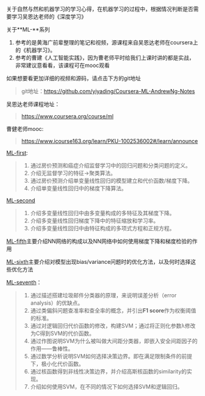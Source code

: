 关于自然与然和机器学习的学习心得，在机器学习的过程中，根据情况判断是否需要学习吴恩达老师的《深度学习》

关于**ML-**系列
1. 参考的是黄海广前辈整理的笔记和视频，源课程来自吴恩达老师在coursera上的《机器学习》。
2. 参考的曹建《人工智能实践》，因为曹老师平时给我们上课时讲的都是实战，非常建议意看看，该课程可在mooc观看

如果想要看更加详细的视频和源码，请点击下方的git地址
> git地址：https://github.com/yiyading/Coursera-ML-AndrewNg-Notes

吴恩达老师课程地址：
> https://www.coursera.org/course/ml

曹健老师mooc:
> https://www.icourse163.org/learn/PKU-1002536002#/learn/announce

[ML-first](https://github.com/yiyading/NLP-and-ML/blob/master/ML-first.md):
> 1. 通过房价预测和癌症介绍监督学习中的回归问题和分类问题的定义。
> 2. 介绍无监督学习的特征->聚类算法。
> 3. 通过房价预测介绍单变量线性回归的模型建立和代价函数/梯度下降。
> 4. 介绍单变量线性回归中的梯度下降算法。

[ML-second]()
> 1. 介绍多变量线性回归中由多变量构成的多特征及其梯度下降。
> 2. 介绍多变量线性回归梯度下降中的特征缩放和学习率。
> 3. 介绍多变量线性回归中由特征构成的多项式方程和正规方程。

[ML-fifth](https://github.com/yiyading/NLP-and-ML/blob/master/ML-fifth.md)主要介绍NN网络的构成以及NN网络中如何使用梯度下降和梯度检验的作用

[ML-sixth](https://github.com/yiyading/NLP-and-ML/blob/master/ML-sixth.md)主要介绍对模型出现bias/variance问题时的优化方法，以及何时选择这些优化方法

[ML-seventh](https://github.com/yiyading/NLP-and-ML/blob/master/ML-seventh.md)：
> 1. 通过描述搭建垃圾邮件分类器的原理，来说明误差分析（error analysis）的优缺点。
> 2. 通过类偏斜问题查准率和查全率的概念，并引出**F1 score**作为权衡阈值的标准。
> 3. 通过对逻辑回归代价函数的修改，构建SVM；通过将正则化参数λ修改为C得到SVM的代价函数。
> 4. 通过作图说明SVM为什么被叫做大间距分类器，即嵌入安全间距因子的作用——鲁棒性。
> 5. 通过数学分析说明SVM如何选择决策边界。即在满足限制条件的前提下，极小化代价函数。
> 6. 通过核函数得到非线性决策边界，并介绍高斯核函数的similarity的实现。
> 7. 介绍如何使用SVM，在不同的情况下如何选择SVM和逻辑回归。
